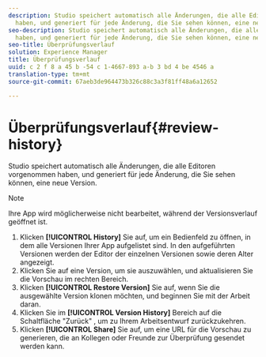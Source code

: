 ```yaml
---
description: Studio speichert automatisch alle Änderungen, die alle Editoren vorgenommen
  haben, und generiert für jede Änderung, die Sie sehen können, eine neue Version.
seo-description: Studio speichert automatisch alle Änderungen, die alle Editoren vorgenommen
  haben, und generiert für jede Änderung, die Sie sehen können, eine neue Version.
seo-title: Überprüfungsverlauf
solution: Experience Manager
title: Überprüfungsverlauf
uuid: c 2 f 8 a 45 b -54 c 1-4667-893 a-b 3 bd 4 be 4546 a
translation-type: tm+mt
source-git-commit: 67aeb3de964473b326c88c3a3f81ff48a6a12652

---
```



# Überprüfungsverlauf{#review-history}

Studio speichert automatisch alle Änderungen, die alle Editoren vorgenommen haben, und generiert für jede Änderung, die Sie sehen können, eine neue Version.

>[!NOTE]
>
>Ihre App wird möglicherweise nicht bearbeitet, während der Versionsverlauf geöffnet ist.

1. Klicken **[!UICONTROL History]** Sie auf, um ein Bedienfeld zu öffnen, in dem alle Versionen Ihrer App aufgelistet sind. In den aufgeführten Versionen werden der Editor der einzelnen Versionen sowie deren Alter angezeigt.
1. Klicken Sie auf eine Version, um sie auszuwählen, und aktualisieren Sie die Vorschau im rechten Bereich.
1. Klicken **[!UICONTROL Restore Version]** Sie auf, wenn Sie die ausgewählte Version klonen möchten, und beginnen Sie mit der Arbeit daran.
1. Klicken Sie im **[!UICONTROL Version History]** Bereich auf die Schaltfläche "Zurück" , um zu Ihrem Arbeitsentwurf zurückzukehren.
1. Klicken **[!UICONTROL Share]** Sie auf, um eine URL für die Vorschau zu generieren, die an Kollegen oder Freunde zur Überprüfung gesendet werden kann.

